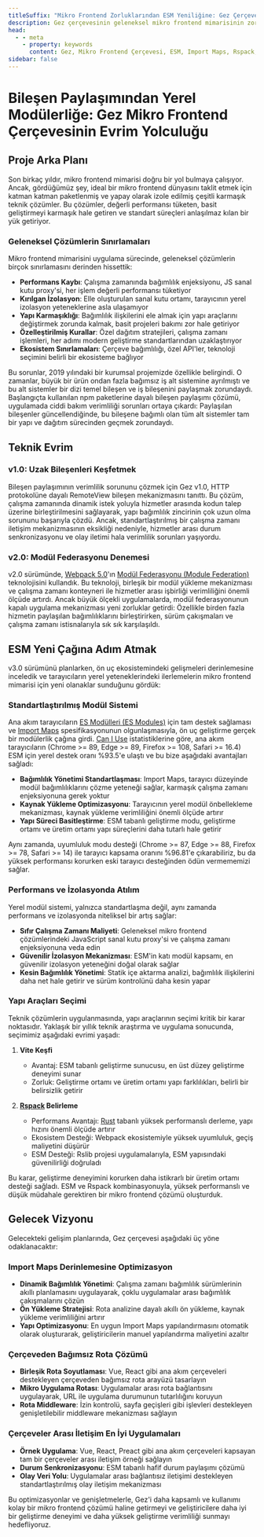 ```yaml
---
titleSuffix: "Mikro Frontend Zorluklarından ESM Yeniliğine: Gez Çerçevesinin Evrim Yolculuğu"
description: Gez çerçevesinin geleneksel mikro frontend mimarisinin zorluklarından ESM tabanlı yenilikçi atılımlara kadar olan yolculuğunu derinlemesine inceleyin. Performans optimizasyonu, bağımlılık yönetimi ve yapı araçları seçimi gibi konulardaki teknik deneyimleri paylaşın.
head:
  - - meta
    - property: keywords
      content: Gez, Mikro Frontend Çerçevesi, ESM, Import Maps, Rspack, Modül Federasyonu, Bağımlılık Yönetimi, Performans Optimizasyonu, Teknik Evrim, Sunucu Taraflı Render
sidebar: false
---
```


# Bileşen Paylaşımından Yerel Modülerliğe: Gez Mikro Frontend Çerçevesinin Evrim Yolculuğu

## Proje Arka Planı

Son birkaç yıldır, mikro frontend mimarisi doğru bir yol bulmaya çalışıyor. Ancak, gördüğümüz şey, ideal bir mikro frontend dünyasını taklit etmek için katman katman paketlenmiş ve yapay olarak izole edilmiş çeşitli karmaşık teknik çözümler. Bu çözümler, değerli performansı tüketen, basit geliştirmeyi karmaşık hale getiren ve standart süreçleri anlaşılmaz kılan bir yük getiriyor.

### Geleneksel Çözümlerin Sınırlamaları

Mikro frontend mimarisini uygulama sürecinde, geleneksel çözümlerin birçok sınırlamasını derinden hissettik:

- **Performans Kaybı**: Çalışma zamanında bağımlılık enjeksiyonu, JS sanal kutu proxy'si, her işlem değerli performansı tüketiyor
- **Kırılgan İzolasyon**: Elle oluşturulan sanal kutu ortamı, tarayıcının yerel izolasyon yeteneklerine asla ulaşamıyor
- **Yapı Karmaşıklığı**: Bağımlılık ilişkilerini ele almak için yapı araçlarını değiştirmek zorunda kalmak, basit projeleri bakımı zor hale getiriyor
- **Özelleştirilmiş Kurallar**: Özel dağıtım stratejileri, çalışma zamanı işlemleri, her adımı modern geliştirme standartlarından uzaklaştırıyor
- **Ekosistem Sınırlamaları**: Çerçeve bağımlılığı, özel API'ler, teknoloji seçimini belirli bir ekosisteme bağlıyor

Bu sorunlar, 2019 yılındaki bir kurumsal projemizde özellikle belirgindi. O zamanlar, büyük bir ürün ondan fazla bağımsız iş alt sistemine ayrılmıştı ve bu alt sistemler bir dizi temel bileşen ve iş bileşenini paylaşmak zorundaydı. Başlangıçta kullanılan npm paketlerine dayalı bileşen paylaşımı çözümü, uygulamada ciddi bakım verimliliği sorunları ortaya çıkardı: Paylaşılan bileşenler güncellendiğinde, bu bileşene bağımlı olan tüm alt sistemler tam bir yapı ve dağıtım sürecinden geçmek zorundaydı.

## Teknik Evrim

### v1.0: Uzak Bileşenleri Keşfetmek

Bileşen paylaşımının verimlilik sorununu çözmek için Gez v1.0, HTTP protokolüne dayalı RemoteView bileşen mekanizmasını tanıttı. Bu çözüm, çalışma zamanında dinamik istek yoluyla hizmetler arasında kodun talep üzerine birleştirilmesini sağlayarak, yapı bağımlılık zincirinin çok uzun olma sorununu başarıyla çözdü. Ancak, standartlaştırılmış bir çalışma zamanı iletişim mekanizmasının eksikliği nedeniyle, hizmetler arası durum senkronizasyonu ve olay iletimi hala verimlilik sorunları yaşıyordu.

### v2.0: Modül Federasyonu Denemesi

v2.0 sürümünde, [Webpack 5.0](https://webpack.js.org/)'ın [Modül Federasyonu (Module Federation)](https://webpack.js.org/concepts/module-federation/) teknolojisini kullandık. Bu teknoloji, birleşik bir modül yükleme mekanizması ve çalışma zamanı konteyneri ile hizmetler arası işbirliği verimliliğini önemli ölçüde artırdı. Ancak büyük ölçekli uygulamalarda, modül federasyonunun kapalı uygulama mekanizması yeni zorluklar getirdi: Özellikle birden fazla hizmetin paylaşılan bağımlılıklarını birleştirirken, sürüm çakışmaları ve çalışma zamanı istisnalarıyla sık sık karşılaşıldı.

## ESM Yeni Çağına Adım Atmak

v3.0 sürümünü planlarken, ön uç ekosistemindeki gelişmeleri derinlemesine inceledik ve tarayıcıların yerel yeteneklerindeki ilerlemelerin mikro frontend mimarisi için yeni olanaklar sunduğunu gördük:

### Standartlaştırılmış Modül Sistemi

Ana akım tarayıcıların [ES Modülleri (ES Modules)](https://developer.mozilla.org/en-US/docs/Web/JavaScript/Guide/Modules) için tam destek sağlaması ve [Import Maps](https://github.com/WICG/import-maps) spesifikasyonunun olgunlaşmasıyla, ön uç geliştirme gerçek bir modülerlik çağına girdi. [Can I Use](https://caniuse.com/?search=importmap) istatistiklerine göre, ana akım tarayıcıların (Chrome >= 89, Edge >= 89, Firefox >= 108, Safari >= 16.4) ESM için yerel destek oranı %93.5'e ulaştı ve bu bize aşağıdaki avantajları sağladı:

- **Bağımlılık Yönetimi Standartlaşması**: Import Maps, tarayıcı düzeyinde modül bağımlılıklarını çözme yeteneği sağlar, karmaşık çalışma zamanı enjeksiyonuna gerek yoktur
- **Kaynak Yükleme Optimizasyonu**: Tarayıcının yerel modül önbellekleme mekanizması, kaynak yükleme verimliliğini önemli ölçüde artırır
- **Yapı Süreci Basitleştirme**: ESM tabanlı geliştirme modu, geliştirme ortamı ve üretim ortamı yapı süreçlerini daha tutarlı hale getirir

Aynı zamanda, uyumluluk modu desteği (Chrome >= 87, Edge >= 88, Firefox >= 78, Safari >= 14) ile tarayıcı kapsama oranını %96.81'e çıkarabiliriz, bu da yüksek performansı korurken eski tarayıcı desteğinden ödün vermememizi sağlar.

### Performans ve İzolasyonda Atılım

Yerel modül sistemi, yalnızca standartlaşma değil, aynı zamanda performans ve izolasyonda niteliksel bir artış sağlar:

- **Sıfır Çalışma Zamanı Maliyeti**: Geleneksel mikro frontend çözümlerindeki JavaScript sanal kutu proxy'si ve çalışma zamanı enjeksiyonuna veda edin
- **Güvenilir İzolasyon Mekanizması**: ESM'in katı modül kapsamı, en güvenilir izolasyon yeteneğini doğal olarak sağlar
- **Kesin Bağımlılık Yönetimi**: Statik içe aktarma analizi, bağımlılık ilişkilerini daha net hale getirir ve sürüm kontrolünü daha kesin yapar

### Yapı Araçları Seçimi

Teknik çözümlerin uygulanmasında, yapı araçlarının seçimi kritik bir karar noktasıdır. Yaklaşık bir yıllık teknik araştırma ve uygulama sonucunda, seçimimiz aşağıdaki evrimi yaşadı:

1. **Vite Keşfi**
   - Avantaj: ESM tabanlı geliştirme sunucusu, en üst düzey geliştirme deneyimi sunar
   - Zorluk: Geliştirme ortamı ve üretim ortamı yapı farklılıkları, belirli bir belirsizlik getirir

2. **[Rspack](https://www.rspack.dev/) Belirleme**
   - Performans Avantajı: [Rust](https://www.rust-lang.org/) tabanlı yüksek performanslı derleme, yapı hızını önemli ölçüde artırır
   - Ekosistem Desteği: Webpack ekosistemiyle yüksek uyumluluk, geçiş maliyetini düşürür
   - ESM Desteği: Rslib projesi uygulamalarıyla, ESM yapısındaki güvenilirliği doğruladı

Bu karar, geliştirme deneyimini korurken daha istikrarlı bir üretim ortamı desteği sağladı. ESM ve Rspack kombinasyonuyla, yüksek performanslı ve düşük müdahale gerektiren bir mikro frontend çözümü oluşturduk.

## Gelecek Vizyonu

Gelecekteki gelişim planlarında, Gez çerçevesi aşağıdaki üç yöne odaklanacaktır:

### Import Maps Derinlemesine Optimizasyon

- **Dinamik Bağımlılık Yönetimi**: Çalışma zamanı bağımlılık sürümlerinin akıllı planlamasını uygulayarak, çoklu uygulamalar arası bağımlılık çakışmalarını çözün
- **Ön Yükleme Stratejisi**: Rota analizine dayalı akıllı ön yükleme, kaynak yükleme verimliliğini artırır
- **Yapı Optimizasyonu**: En uygun Import Maps yapılandırmasını otomatik olarak oluşturarak, geliştiricilerin manuel yapılandırma maliyetini azaltır

### Çerçeveden Bağımsız Rota Çözümü

- **Birleşik Rota Soyutlaması**: Vue, React gibi ana akım çerçeveleri destekleyen çerçeveden bağımsız rota arayüzü tasarlayın
- **Mikro Uygulama Rotası**: Uygulamalar arası rota bağlantısını uygulayarak, URL ile uygulama durumunun tutarlılığını koruyun
- **Rota Middleware**: İzin kontrolü, sayfa geçişleri gibi işlevleri destekleyen genişletilebilir middleware mekanizması sağlayın

### Çerçeveler Arası İletişim En İyi Uygulamaları

- **Örnek Uygulama**: Vue, React, Preact gibi ana akım çerçeveleri kapsayan tam bir çerçeveler arası iletişim örneği sağlayın
- **Durum Senkronizasyonu**: ESM tabanlı hafif durum paylaşımı çözümü
- **Olay Veri Yolu**: Uygulamalar arası bağlantısız iletişimi destekleyen standartlaştırılmış olay iletişim mekanizması

Bu optimizasyonlar ve genişletmelerle, Gez'i daha kapsamlı ve kullanımı kolay bir mikro frontend çözümü haline getirmeyi ve geliştiricilere daha iyi bir geliştirme deneyimi ve daha yüksek geliştirme verimliliği sunmayı hedefliyoruz.